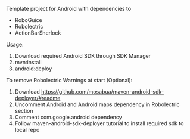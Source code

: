 Template project for Android with dependencies to
* RoboGuice
* Robolectric
* ActionBarSherlock

Usage:
1. Download required Android SDK through SDK Manager
2. mvn:install
3. android:deploy

To remove Robolectric Warnings at start (Optional):
1. Download https://github.com/mosabua/maven-android-sdk-deployer/#readme
2. Uncomment Android and Android maps dependency in Robolectric section
3. Comment com.google.android dependency
4. Follow maven-android-sdk-deployer tutorial to install required sdk to local repo